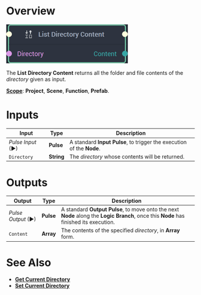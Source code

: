 # Overview

![The List Directory Content Node.](../../.gitbook/assets/listdirectorycontentnode20241.png)

The **List Directory Content** returns all the folder and file contents of the *directory* given as input.

[**Scope**](../overview.md#scopes): **Project**, **Scene**, **Function**, **Prefab**.

# Inputs

|Input|Type|Description|
|---|---|---|
|*Pulse Input* (►)|**Pulse**|A standard **Input Pulse**, to trigger the execution of the **Node**.|
|`Directory`|**String**|The *directory* whose contents will be returned.|

# Outputs

|Output|Type|Description|
|---|---|---|
|*Pulse Output* (►)|**Pulse**|A standard **Output Pulse**, to move onto the next **Node** along the **Logic Branch**, once this **Node** has finished its execution.|
|`Content`|**Array**|The contents of the specified *directory*, in **Array** form.|

# See Also

* [**Get Current Directory**](getcurrentdirectory.md)
* [**Set Current Directory**](setcurrentdirectory.md)
